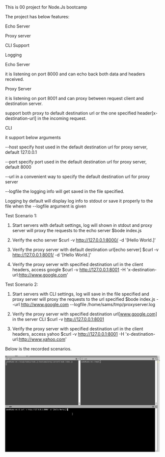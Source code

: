 This is 00 project for Node.Js bootcamp

The project has below features:
 
  Echo Server
 
  Proxy server
 
  CLI Support

  Logging

Echo Server
 
  it is listening on port 8000 and can echo back both data and headers received.


Proxy Server

  it is listening on port 8001 and can proxy between request client and destination server.

  support both proxy to default destination url or the one specified header[x-destination-url] in the incoming request.

CLI
  
  it support below arguments
  
  --host specify host used in the default destination url for proxy server, default 127.0.0.1
 
  --port specify port used in the default destination url for proxy server, default 8000
 
  --url  in a convenient way to specify the default destination url for proxy server
 
  --logfile the logging info will get saved in the file specified.

Logging
  by default will display log info to stdout
  or save it properly to the file when the --logfile argument is given


Test Scenario 1:

1.  Start servers with default settings, log will shown in stdout and proxy server will proxy the requests to the echo server
    $bode index.js

2.  Verify the echo server
    $curl -v http://127.0.0.1:8000/ -d '[Hello World.]'

3.  Verify the proxy server with default destination url[echo server]
    $curl -v http://127.0.0.1:8001/ -d '[Hello World.]'

4.  Verify the proxy server with specified destination url in the client headers, access google
    $curl -v http://127.0.0.1:8001 -H 'x-destination-url:http://www.google.com'


Test Scenario 2:

1.  Start servers with CLI settings, log will save in the file specified and proxy server will proxy the requests to the url specified
    $bode index.js --url http://www.google.com --logfile /home/sams/tmp/proxyserver.log

2.  Verify the proxy server with specified destination url[www.google.com] in the server CLI
    $curl -v http://127.0.0.1:8001

3.  Verify the proxy server with specified destination url in the client headers, access yahoo
    $curl -v http://127.0.0.1:8001 -H 'x-destination-url:http://www.yahoo.com'


Below is the recorded scenarios.

![alt tag](./TestScenarios.GIF)
